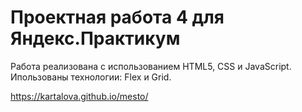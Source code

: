 # Проектная работа 4 для Яндекс.Практикум

Работа реализована с использованием HTML5, СSS и JavaScript.
Ипользованы технологии: Flex и Grid. 

https://kartalova.github.io/mesto/